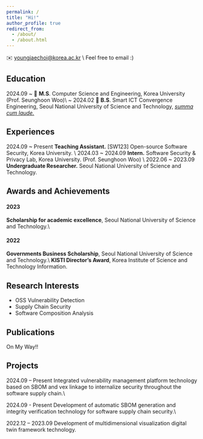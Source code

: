 ```yaml
---
permalink: /
title: "Hi!"
author_profile: true
redirect_from: 
  - /about/
  - /about.html
---
```

<!-- Youngjae Choi -->
✉️ youngjaechoi@korea.ac.kr \\
    Feel free to email :) 

## Education

2024.09 ~ 🏫 **M.S**. Computer Science and Engineering, Korea University (Prof. Seunghoon Woo)\\
~ 2024.02 🏫 **B.S**. Smart ICT Convergence Engineering, Seoul National University of Science and Technology, *<u>summa cum laude.</u>*

## Experiences

2024.09 ~ Present **Teaching Assistant.** [SW123] Open-source Software Security, Korea University. \\
2024.03 ~ 2024.09 **Intern.** Software Security & Privacy Lab, Korea University. (Prof. Seunghoon Woo) \\
2022.06 ~ 2023.09 **Undergraduate Researcher.** Seoul National University of Science and Technology.

## Awards and Achievements

#### 2023
**Scholarship for academic excellence**, Seoul National University of Science and Technology.\\

#### 2022 
**Governments Business Scholarship**, Seoul National University of Science and Technology.\\
**KISTI Director’s Award**, Korea Institute of Science and Technology Information.

## Research Interests

- OSS Vulnerability Detection
- Supply Chain Security
- Software Composition Analysis

## Publications

On My Way!!

## Projects

2024.09 – Present Integrated vulnerability management platform technology based on SBOM and vex
linkage to internalize security throughout the software supply chain.\\

2024.09 - Present Development of automatic SBOM generation and integrity verification technology
for software supply chain security.\\

2022.12 – 2023.09 Development of multidimensional visualization digital twin framework technology.
